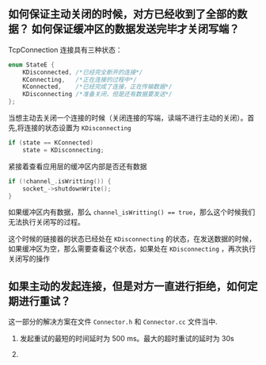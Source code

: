 ## 如何保证主动关闭的时候，对方已经收到了全部的数据？ 如何保证缓冲区的数据发送完毕才关闭写端？

TcpConnection 连接具有三种状态：
```c
enum StateE { 
    KDisconnected, /*已经完全断开的连接*/
    KConnecting,   /*正在连接的过程中*/
    KConnected,    /*已经完成了连接，正在传输数据*/
    KDisconnecting /*准备关闭，但是还有数据要发送*/
};
```

当想主动去关闭一个连接的时候（关闭连接的写端，读端不进行主动的关闭）。首先,将连接的状态设置为 ```KDisconnecting```
```c
if (state == KConnected)
    state = KDisconnecting;
```

紧接着查看应用层的缓冲区内部是否还有数据

```c
if (!channel_.isWritting()) {
    socket_->shutdownWrite();
}
```

如果缓冲区内有数据，那么 ```channel_isWritting() == true```，那么这个时候我们无法执行关闭写的过程。

这个时候的链接器的状态已经处在 ```KDisconnecting``` 的状态，在发送数据的时候，如果缓冲区为空，那么需要查看这个状态，如果处在 ```KDisconnecting``` ，再次执行关闭写的操作


## 如果主动的发起连接，但是对方一直进行拒绝，如何定期进行重试？

这一部分的解决方案在文件 ```Connector.h``` 和 ```Connector.cc``` 文件当中.

1. 发起重试的最短的时间延时为 500 ms。最大的超时重试的延时为 30s

2. 



